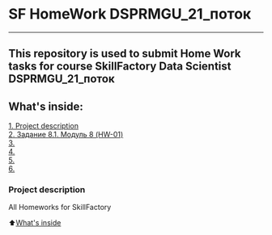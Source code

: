 # SF HomeWork DSPRMGU_21_поток
---
This repository is used to submit Home Work tasks for course SkillFactory Data Scientist DSPRMGU_21_поток
---
## What's inside:

[1. Project description](README.md#Project-description)  
[2. Задание 8.1. Модуль 8 (HW-01)](Modul_8_HW-01/README.md#Описание-проекта)  
[3. ]( )  
[4. ]( )  
[5. ]( )    
[6. ]( ) 

### Project description    
All Homeworks for SkillFactory 

:arrow_up:[What's inside](README.md#What's-inside)
